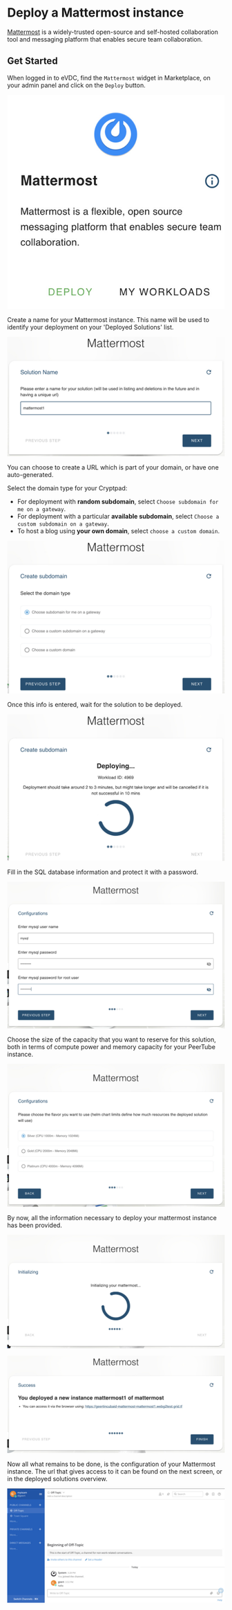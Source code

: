 # Deploy a Mattermost instance

[Mattermost](https://mattermost.com/) is a widely-trusted open-source and self-hosted collaboration tool and messaging platform that enables secure team collaboration. 

## Get Started

When logged in to eVDC, find the `Mattermost` widget in Marketplace, on your admin panel and click on the `Deploy` button.

![](img/evdc_mattermost_01_widget.jpg ':size=200')

Create a name for your Mattermost instance. This name will be used to identify your deployment on your 'Deployed Solutions' list.

![](img/evdc_mattermost_02_chatflow_name1.jpg ':size=600')

You can choose to create a URL which is part of your domain, or have one auto-generated.

Select the domain type for your Cryptpad:
- For deployment with **random subdomain**, select `Choose subdomain for me on a gateway`. 
- For deployment with a particular **available subdomain**, select `Choose a custom subdomain on a gateway`. 
- To host a blog using **your own domain**, select `choose a custom domain`.

![](img/evdc_mattermost_03_chatflow_subdomain.jpg ':size=600')

Once this info is entered, wait for the solution to be deployed. 

![](img/evdc_mattermost_04_chatflow_deploy.jpg ':size=600')

Fill in the SQL database information and protect it with a password. 

![](img/evdc_mattermost_05_chatflow_mysql.jpg ':size=600')

Choose the size of the capacity that you want to reserve for this solution, both in terms of compute power and memory capacity for your PeerTube instance.

![](img/evdc_mattermost_06_chatflow_flavour.jpg ':size=600')

By now, all the information necessary to deploy your mattermost instance has been provided.  

![](img/evdc_mattermost_07_chatflow_init.jpg ':size=600')

![](img/evdc_mattermost_08_chatflow_success.jpg ':size=600')

Now all what remains to be done, is the configuration of your Mattermost instance. The url that gives access to it can be found on the next screen, or in the deployed solutions overview. 

![](img/evdc_mattermost_14_mmdashboard.jpg)

